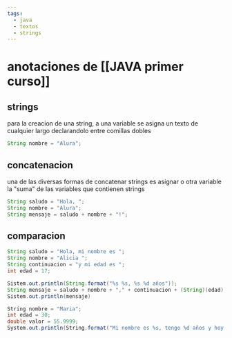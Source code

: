 ```yaml
---
tags:
  - java
  - textos
  - strings
---
```

# anotaciones de [[JAVA primer curso]]

## strings
para la creacion de una string, a una variable se asigna un texto de cualquier largo declarandolo entre comillas dobles

```java
String nombre = "Alura";
```

## concatenacion
una de las diversas formas de concatenar strings es asignar o otra variable la "suma" de las variables que contienen strings

```java
String saludo = "Hola, ";
String nombre = "Alura";
String mensaje = saludo + nombre + "!";
```

## comparacion


```java
String saludo = "Hola, mi nombre es ";
String nombre = "Alicia ";
String continuacion = "y mi edad es ";
int edad = 17;

Sistem.out.println(String.format("%s %s, %s %d años"));
String mensaje = saludo + nombre + "," + continuacion + (String)(edad);
Sistem.out.println(mensaje)
```
```csharp
String nombre = "Maria";
int edad = 30;
double valor = 55.9999;
System.out.println(String.format("Mi nombre es %s, tengo %d años y hoy gasté %.2f dolares", nombre, edad, valor));
```